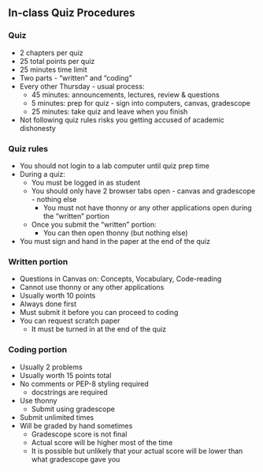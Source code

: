 ## In-class Quiz Procedures

### Quiz
- 2 chapters per quiz
- 25 total points per quiz
- 25 minutes time limit
- Two parts - “written” and “coding”
- Every other Thursday - usual process:
  - 45 minutes: announcements, lectures, review & questions
  - 5 minutes: prep for quiz - sign into computers, canvas, gradescope
  - 25 minutes: take quiz and leave when you finish
- Not following quiz rules risks you getting accused of academic dishonesty

### Quiz rules
- You should not login to a lab computer until quiz prep time
- During a quiz: 
  - You must be logged in as student
  - You should only have 2 browser tabs open - canvas and gradescope - nothing else
    - You must not have thonny or any other applications open during the “written” portion
  - Once you submit the “written” portion:
    - You can then open thonny (but nothing else)
- You must sign and hand in the paper at the end of the quiz

### Written portion
- Questions in Canvas on: Concepts, Vocabulary, Code-reading
- Cannot use thonny or any other applications
- Usually worth 10 points
- Always done first 
- Must submit it before you can proceed to coding
- You can request scratch paper
  - It must be turned in at the end of the quiz

### Coding portion
- Usually 2 problems
- Usually worth 15 points total
- No comments or PEP-8 styling required
  -  docstrings are required
- Use thonny
  - Submit using gradescope
- Submit unlimited times
- Will be graded by hand sometimes
  - Gradescope score is not final
  - Actual score will be higher most of the time
  - It is possible but unlikely that your actual score will be lower than what gradescope gave you


